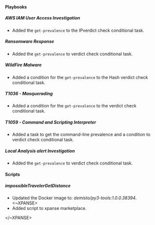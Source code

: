 
#### Playbooks
##### AWS IAM User Access Investigation
- Added the `get-prevalence` to the IPverdict check conditional task.
##### Ransomware Response
- Added the `get-prevalence` to verdict check conditional task.
##### WildFire Malware
- Added a condition for the `get-prevalence` to the Hash verdict check conditional task.
##### T1036 - Masquerading
- Added a condition for the `get-prevalence` to the verdict check conditional task.
##### T1059 - Command and Scripting Interpreter
- Added a task to get the command-line prevalence and a condition to verdict check conditional task.
##### Local Analysis alert Investigation
- Added the `get-prevalence` to verdict check conditional task.

#### Scripts
##### impossibleTravelerGetDistance
- Updated the Docker image to: *demisto/py3-tools:1.0.0.38394*.
<~XPANSE>
- Added script to xpanse marketplace.

</~XPANSE>

